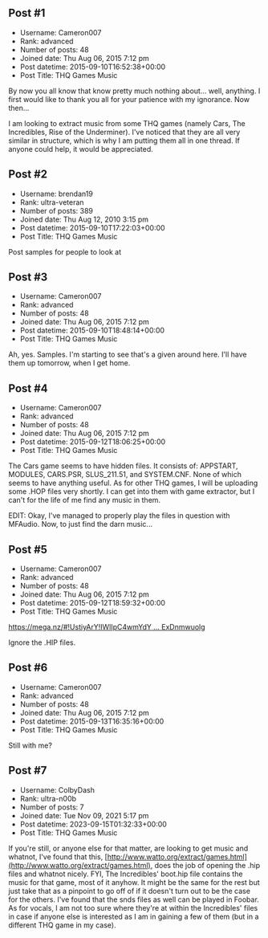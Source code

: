 ## Post #1
- Username: Cameron007
- Rank: advanced
- Number of posts: 48
- Joined date: Thu Aug 06, 2015 7:12 pm
- Post datetime: 2015-09-10T16:52:38+00:00
- Post Title: THQ Games Music

By now you all know that know pretty much nothing about... well, anything. I first would like to thank you all for your patience with my ignorance. Now then...

I am looking to extract music from some THQ games (namely Cars, The Incredibles, Rise of the Underminer). I've noticed that they are all very similar in structure, which is why I am putting them all in one thread. If anyone could help, it would be appreciated.
## Post #2
- Username: brendan19
- Rank: ultra-veteran
- Number of posts: 389
- Joined date: Thu Aug 12, 2010 3:15 pm
- Post datetime: 2015-09-10T17:22:03+00:00
- Post Title: THQ Games Music

Post samples for people to look at
## Post #3
- Username: Cameron007
- Rank: advanced
- Number of posts: 48
- Joined date: Thu Aug 06, 2015 7:12 pm
- Post datetime: 2015-09-10T18:48:14+00:00
- Post Title: THQ Games Music

Ah, yes. Samples. I'm starting to see that's a given around here. I'll have them up tomorrow, when I get home.
## Post #4
- Username: Cameron007
- Rank: advanced
- Number of posts: 48
- Joined date: Thu Aug 06, 2015 7:12 pm
- Post datetime: 2015-09-12T18:06:25+00:00
- Post Title: THQ Games Music

The Cars game seems to have hidden files. It consists of: APPSTART, MODULES, CARS.PSR, SLUS_211.51, and SYSTEM.CNF. None of which seems to have anything useful. As for other THQ games, I will be uploading some .HOP files very shortly. I can get into them with game extractor, but I can't for the life of me find any music in them.

EDIT: Okay, I've managed to properly play the files in question with MFAudio. Now, to just find the darn music...
## Post #5
- Username: Cameron007
- Rank: advanced
- Number of posts: 48
- Joined date: Thu Aug 06, 2015 7:12 pm
- Post datetime: 2015-09-12T18:59:32+00:00
- Post Title: THQ Games Music

[https://mega.nz/#!UstiyArY!IWlIpC4wmYdY ... ExDnmwuolg](https://mega.nz/#!UstiyArY!IWlIpC4wmYdYqlCmsFVSngGhWVu8UtJdBExDnmwuolg)

Ignore the .HIP files.
## Post #6
- Username: Cameron007
- Rank: advanced
- Number of posts: 48
- Joined date: Thu Aug 06, 2015 7:12 pm
- Post datetime: 2015-09-13T16:35:16+00:00
- Post Title: THQ Games Music

Still with me?
## Post #7
- Username: ColbyDash
- Rank: ultra-n00b
- Number of posts: 7
- Joined date: Tue Nov 09, 2021 5:17 pm
- Post datetime: 2023-09-15T01:32:33+00:00
- Post Title: THQ Games Music

If you're still, or anyone else for that matter, are looking to get music and whatnot, I've found that this, [http://www.watto.org/extract/games.html](http://www.watto.org/extract/games.html), does the job of opening the .hip files and whatnot nicely. FYI, The Incredibles' boot.hip file contains the music for that game, most of it anyhow. It might be the same for the rest but just take that as a pinpoint to go off of if it doesn't turn out to be the case for the others. I've found that the snds files as well can be played in Foobar. As for vocals, I am not too sure where they're at within the Incredibles' files in case if anyone else is interested as I am in gaining a few of them (but in a different THQ game in my case).
